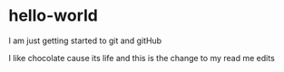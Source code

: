 # hello-world
I am just getting started to git and gitHub

I like chocolate cause its life and this is the change to my read me edits

